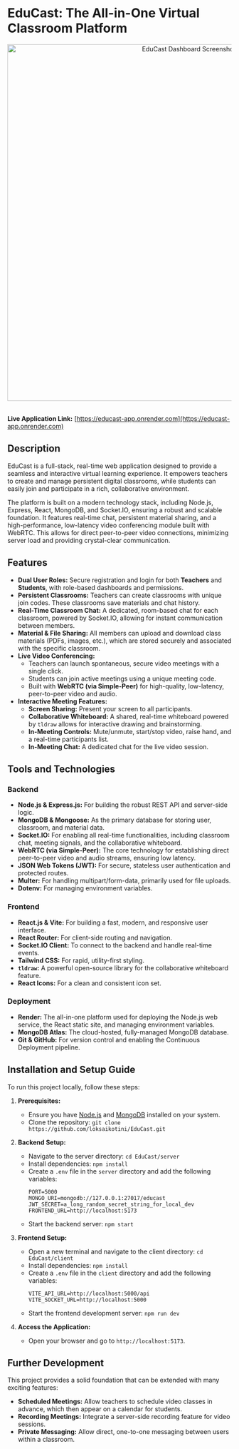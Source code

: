 # EduCast: The All-in-One Virtual Classroom Platform

<div align="center">
  <!-- You can replace this with a real screenshot of your app's dashboard -->
  <img src="path/to/your/screenshot.png" alt="EduCast Dashboard Screenshot" width="800"/>
</div>

<br/>

**Live Application Link:** [https://educast-app.onrender.com](https://educast-app.onrender.com)

## Description

EduCast is a full-stack, real-time web application designed to provide a seamless and interactive virtual learning experience. It empowers teachers to create and manage persistent digital classrooms, while students can easily join and participate in a rich, collaborative environment.

The platform is built on a modern technology stack, including Node.js, Express, React, MongoDB, and Socket.IO, ensuring a robust and scalable foundation. It features real-time chat, persistent material sharing, and a high-performance, low-latency video conferencing module built with WebRTC. This allows for direct peer-to-peer video connections, minimizing server load and providing crystal-clear communication.

## Features

- **Dual User Roles:** Secure registration and login for both **Teachers** and **Students**, with role-based dashboards and permissions.
- **Persistent Classrooms:** Teachers can create classrooms with unique join codes. These classrooms save materials and chat history.
- **Real-Time Classroom Chat:** A dedicated, room-based chat for each classroom, powered by Socket.IO, allowing for instant communication between members.
- **Material & File Sharing:** All members can upload and download class materials (PDFs, images, etc.), which are stored securely and associated with the specific classroom.
- **Live Video Conferencing:**
  - Teachers can launch spontaneous, secure video meetings with a single click.
  - Students can join active meetings using a unique meeting code.
  - Built with **WebRTC (via Simple-Peer)** for high-quality, low-latency, peer-to-peer video and audio.
- **Interactive Meeting Features:**
  - **Screen Sharing:** Present your screen to all participants.
  - **Collaborative Whiteboard:** A shared, real-time whiteboard powered by `tldraw` allows for interactive drawing and brainstorming.
  - **In-Meeting Controls:** Mute/unmute, start/stop video, raise hand, and a real-time participants list.
  - **In-Meeting Chat:** A dedicated chat for the live video session.

## Tools and Technologies

### Backend
- **Node.js & Express.js:** For building the robust REST API and server-side logic.
- **MongoDB & Mongoose:** As the primary database for storing user, classroom, and material data.
- **Socket.IO:** For enabling all real-time functionalities, including classroom chat, meeting signals, and the collaborative whiteboard.
- **WebRTC (via Simple-Peer):** The core technology for establishing direct peer-to-peer video and audio streams, ensuring low latency.
- **JSON Web Tokens (JWT):** For secure, stateless user authentication and protected routes.
- **Multer:** For handling multipart/form-data, primarily used for file uploads.
- **Dotenv:** For managing environment variables.

### Frontend
- **React.js & Vite:** For building a fast, modern, and responsive user interface.
- **React Router:** For client-side routing and navigation.
- **Socket.IO Client:** To connect to the backend and handle real-time events.
- **Tailwind CSS:** For rapid, utility-first styling.
- **`tldraw`:** A powerful open-source library for the collaborative whiteboard feature.
- **React Icons:** For a clean and consistent icon set.

### Deployment
- **Render:** The all-in-one platform used for deploying the Node.js web service, the React static site, and managing environment variables.
- **MongoDB Atlas:** The cloud-hosted, fully-managed MongoDB database.
- **Git & GitHub:** For version control and enabling the Continuous Deployment pipeline.

## Installation and Setup Guide

To run this project locally, follow these steps:

1.  **Prerequisites:**
    - Ensure you have [Node.js](https://nodejs.org/) and [MongoDB](https://www.mongodb.com/try/download/community) installed on your system.
    - Clone the repository: `git clone https://github.com/loksaikotini/EduCast.git`

2.  **Backend Setup:**
    - Navigate to the server directory: `cd EduCast/server`
    - Install dependencies: `npm install`
    - Create a `.env` file in the `server` directory and add the following variables:
      ```env
      PORT=5000
      MONGO_URI=mongodb://127.0.0.1:27017/educast
      JWT_SECRET=a_long_random_secret_string_for_local_dev
      FRONTEND_URL=http://localhost:5173
      ```
    - Start the backend server: `npm start`

3.  **Frontend Setup:**
    - Open a new terminal and navigate to the client directory: `cd EduCast/client`
    - Install dependencies: `npm install`
    - Create a `.env` file in the `client` directory and add the following variables:
      ```env
      VITE_API_URL=http://localhost:5000/api
      VITE_SOCKET_URL=http://localhost:5000
      ```
    - Start the frontend development server: `npm run dev`

4.  **Access the Application:**
    - Open your browser and go to `http://localhost:5173`.

## Further Development

This project provides a solid foundation that can be extended with many exciting features:
- **Scheduled Meetings:** Allow teachers to schedule video classes in advance, which then appear on a calendar for students.
- **Recording Meetings:** Integrate a server-side recording feature for video sessions.
- **Private Messaging:** Allow direct, one-to-one messaging between users within a classroom.
